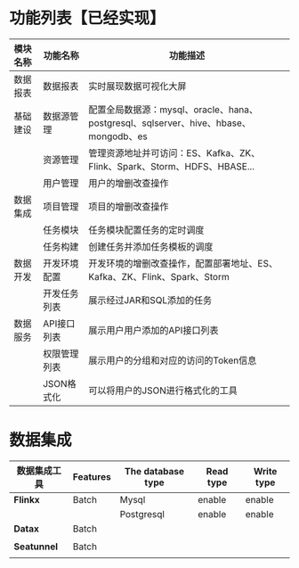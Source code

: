 # 功能列表【已经实现】

| 模块名称 | 功能名称     | 功能描述                                                     |
| :------- | ------------ | ------------------------------------------------------------ |
| 数据报表 | 数据报表     | 实时展现数据可视化大屏                                       |
| 基础建设 | 数据源管理   | 配置全局数据源：mysql、oracle、hana、postgresql、sqlserver、hive、hbase、mongodb、es |
|          | 资源管理     | 管理资源地址并可访问：ES、Kafka、ZK、Flink、Spark、Storm、HDFS、HBASE... |
|          | 用户管理     | 用户的增删改查操作                                           |
| 数据集成 | 项目管理     | 项目的增删改查操作                                           |
|          | 任务模块     | 任务模块配置任务的定时调度                                   |
|          | 任务构建     | 创建任务并添加任务模板的调度                                 |
| 数据开发 | 开发环境配置 | 开发环境的增删改查操作，配置部署地址、ES、Kafka、ZK、Flink、Spark、Storm |
|          | 开发任务列表 | 展示经过JAR和SQL添加的任务                                   |
| 数据服务 | API接口列表  | 展示用户用户添加的API接口列表                                |
|          | 权限管理列表 | 展示用户的分组和对应的访问的Token信息                        |
|          | JSON格式化   | 可以将用户的JSON进行格式化的工具                             |

# 数据集成

| **数据集成工具** | **Features** | **The database type** | **Read type** | **Write type** |
| ---------------- | :----------- | --------------------- | ------------- | -------------- |
| **Flinkx**       | Batch        | Mysql                 | enable        | enable         |
|                  |              | Postgresql            | enable        | enable         |
| **Datax**        | Batch        |                       |               |                |
|                  |              |                       |               |                |
| **Seatunnel**    | Batch        |                       |               |                |
|                  |              |                       |               |                |

